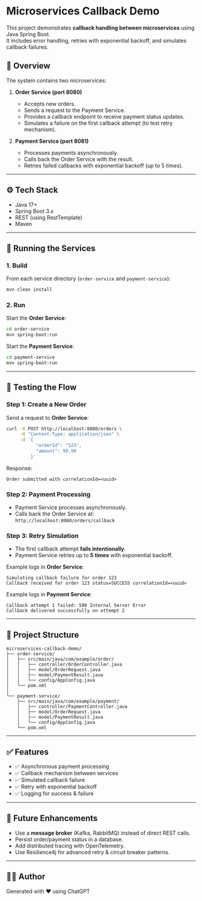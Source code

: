# Microservices Callback Demo

This project demonstrates **callback handling between microservices** using Java Spring Boot.  
It includes error handling, retries with exponential backoff, and simulates callback failures.

## 📌 Overview

The system contains two microservices:

1. **Order Service (port 8080)**  
   - Accepts new orders.  
   - Sends a request to the Payment Service.  
   - Provides a callback endpoint to receive payment status updates.  
   - Simulates a failure on the first callback attempt (to test retry mechanism).  

2. **Payment Service (port 8081)**  
   - Processes payments asynchronously.  
   - Calls back the Order Service with the result.  
   - Retries failed callbacks with exponential backoff (up to 5 times).  

---

## ⚙️ Tech Stack

- Java 17+  
- Spring Boot 3.x  
- REST (using RestTemplate)  
- Maven  

---

## 🚀 Running the Services

### 1. Build

From each service directory (`order-service` and `payment-service`):

```bash
mvn clean install
```

### 2. Run

Start the **Order Service**:

```bash
cd order-service
mvn spring-boot:run
```

Start the **Payment Service**:

```bash
cd payment-service
mvn spring-boot:run
```

---

## 🧪 Testing the Flow

### Step 1: Create a New Order

Send a request to **Order Service**:

```bash
curl -X POST http://localhost:8080/orders \
     -H "Content-Type: application/json" \
     -d '{
           "orderId": "123",
           "amount": 99.99
         }'
```

Response:
```
Order submitted with correlationId=<uuid>
```

### Step 2: Payment Processing

- Payment Service processes asynchronously.  
- Calls back the Order Service at:  
  `http://localhost:8080/orders/callback`  

### Step 3: Retry Simulation

- The first callback attempt **fails intentionally**.  
- Payment Service retries up to **5 times** with exponential backoff.  

Example logs in **Order Service**:

```
Simulating callback failure for order 123
Callback received for order 123 status=SUCCESS correlationId=<uuid>
```

Example logs in **Payment Service**:

```
Callback attempt 1 failed: 500 Internal Server Error
Callback delivered successfully on attempt 2
```

---

## 📂 Project Structure

```
microservices-callback-demo/
├── order-service/
│   ├── src/main/java/com/example/order/
│   │   ├── controller/OrderController.java
│   │   ├── model/OrderRequest.java
│   │   ├── model/PaymentResult.java
│   │   └── config/AppConfig.java
│   └── pom.xml
│
└── payment-service/
    ├── src/main/java/com/example/payment/
    │   ├── controller/PaymentController.java
    │   ├── model/OrderRequest.java
    │   ├── model/PaymentResult.java
    │   └── config/AppConfig.java
    └── pom.xml
```

---

## ✅ Features

- ✅ Asynchronous payment processing  
- ✅ Callback mechanism between services  
- ✅ Simulated callback failure  
- ✅ Retry with exponential backoff  
- ✅ Logging for success & failure  

---

## 📖 Future Enhancements

- Use a **message broker** (Kafka, RabbitMQ) instead of direct REST calls.  
- Persist order/payment status in a database.  
- Add distributed tracing with OpenTelemetry.  
- Use Resilience4j for advanced retry & circuit breaker patterns.  

---

## 👨‍💻 Author

Generated with ❤️ using ChatGPT  
